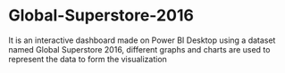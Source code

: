 # Global-Superstore-2016
It is an interactive dashboard made on Power BI Desktop using a dataset named Global Superstore 2016, different graphs and charts are used to represent the data to form the visualization

